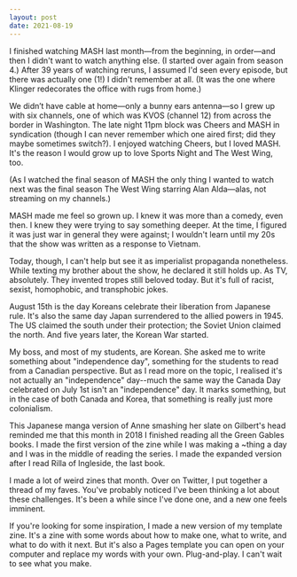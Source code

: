 ```yaml
---
layout: post
date: 2021-08-19
---
```


I finished watching MASH last month—from the beginning, in order—and then I didn't want to watch anything else. (I started over again from season 4.) After 39 years of watching reruns, I assumed I'd seen every episode, but there was actually one (1!) I didn't remember at all. (It was the one where Klinger redecorates the office with rugs from home.)

We didn’t have cable at home—only a bunny ears antenna—so I grew up with six channels, one of which was KVOS (channel 12) from across the border in Washington. The late night 11pm block was Cheers and MASH in syndication (though I can never remember which one aired first; did they maybe sometimes switch?). I enjoyed watching Cheers, but I loved MASH. It's the reason I would grow up to love Sports Night and The West Wing, too.

(As I watched the final season of MASH the only thing I wanted to watch next was the final season The West Wing starring Alan Alda—alas, not streaming on my channels.)

MASH made me feel so grown up. I knew it was more than a comedy, even then. I knew they were trying to say something deeper. At the time, I figured it was just war in general they were against; I wouldn't learn until my 20s that the show was written as a response to Vietnam.

Today, though, I can't help but see it as imperialist propaganda nonetheless. While texting my brother about the show, he declared it still holds up. As TV, absolutely. They invented tropes still beloved today. But it's full of racist, sexist, homophobic, and transphobic jokes. 

August 15th is the day Koreans celebrate their liberation from Japanese rule. It's also the same day Japan surrendered to the allied powers in 1945. The US claimed the south under their protection; the Soviet Union claimed the north. And five years later, the Korean War started. 

My boss, and most of my students, are Korean. She asked me to write something about "independence day", something for the students to read from a Canadian perspective. But as I read more on the topic, I realised it's not actually an "independence" day--much the same way the Canada Day celebrated on July 1st isn't an "independence" day. It marks something, but in the case of both Canada and Korea, that something is really just more colonialism.

This Japanese manga version of Anne smashing her slate on Gilbert's head reminded me that this month in 2018 I finished reading all the Green Gables books. I made the first version of the zine while I was making a ~thing a day and I was in the middle of reading the series. I made the expanded version after I read Rilla of Ingleside, the last book.

I made a lot of weird zines that month. Over on Twitter, I put together a thread of my faves. You've probably noticed I've been thinking a lot about these challenges. It's been a while since I've done one, and a new one feels imminent. 

If you're looking for some inspiration, I made a new version of my template zine. It's a zine with some words about how to make one, what to write, and what to do with it next. But it's also a Pages template you can open on your computer and replace my words with your own. Plug-and-play. I can't wait to see what you make.
